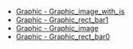 - [Graphic - Graphic_image_with_js](Graphic/graphic_image_with_js.md 'include :type=code')
- [Graphic - Graphic_rect_bar1](Graphic/graphic_rect_bar1.md 'include :type=code')
- [Graphic - Graphic_image](Graphic/graphic_image.md 'include :type=code')
- [Graphic - Graphic_rect_bar0](Graphic/graphic_rect_bar0.md 'include :type=code')
